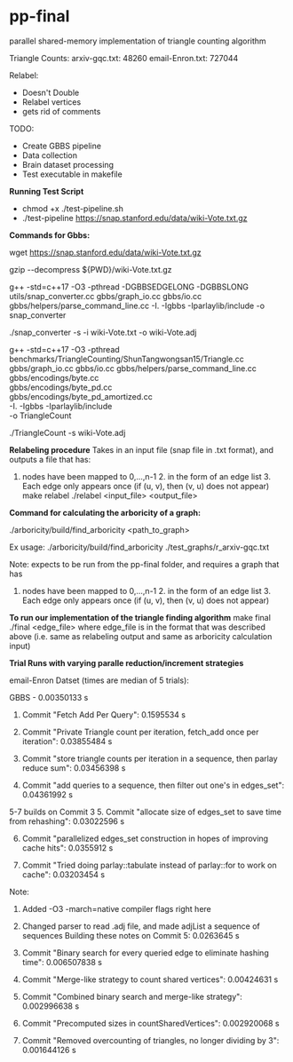 # pp-final
parallel shared-memory implementation of triangle counting algorithm

Triangle Counts:
arxiv-gqc.txt: 48260
email-Enron.txt: 727044

Relabel:
- Doesn't Double
- Relabel vertices
- gets rid of comments

TODO:
- Create GBBS pipeline
- Data collection
- Brain dataset processing
- Test executable in makefile

**Running Test Script**
- chmod +x ./test-pipeline.sh
- ./test-pipeline https://snap.stanford.edu/data/wiki-Vote.txt.gz

**Commands for Gbbs:**

wget https://snap.stanford.edu/data/wiki-Vote.txt.gz

gzip --decompress ${PWD}/wiki-Vote.txt.gz

g++ -std=c++17 -O3 -pthread  -DGBBSEDGELONG -DGBBSLONG   utils/snap_converter.cc     gbbs/graph_io.cc gbbs/io.cc     gbbs/helpers/parse_command_line.cc     -I. -Igbbs -Iparlaylib/include -o snap_converter

./snap_converter -s -i wiki-Vote.txt -o wiki-Vote.adj

g++ -std=c++17 -O3 -pthread \
    benchmarks/TriangleCounting/ShunTangwongsan15/Triangle.cc \
    gbbs/graph_io.cc gbbs/io.cc gbbs/helpers/parse_command_line.cc \
    gbbs/encodings/byte.cc \
    gbbs/encodings/byte_pd.cc \
    gbbs/encodings/byte_pd_amortized.cc \
    -I. -Igbbs -Iparlaylib/include \
    -o TriangleCount

./TriangleCount -s wiki-Vote.adj

**Relabeling procedure**
Takes in an input file (snap file in .txt format), and outputs a file that has:
1. nodes have been mapped to 0,...,n-1 2. in the form of an edge list 3. Each edge only appears once (if (u, v), then (v, u) does not appear)
make relabel
./relabel <input_file> <output_file>

**Command for calculating the arboricity of a graph:**

./arboricity/build/find_arboricity <path_to_graph>

Ex usage: ./arboricity/build/find_arboricity ./test_graphs/r_arxiv-gqc.txt

Note: expects to be run from the pp-final folder, and requires a graph that has
1. nodes have been mapped to 0,...,n-1 2. in the form of an edge list 3. Each edge only appears once (if (u, v), then (v, u) does not appear)

**To run our implementation of the triangle finding algorithm**
make final
./final <edge_file>
where edge_file is in the format that was described above (i.e. same as relabeling output and same as arboricity calculation input)

**Trial Runs with varying paralle reduction/increment strategies**

email-Enron Datset (times are median of 5 trials):

GBBS - 0.00350133 s

1. Commit "Fetch Add Per Query": 0.1595534 s

2. Commit "Private Triangle count per iteration, fetch_add once per iteration": 0.03855484 s

3. Commit "store triangle counts per iteration in a sequence, then parlay reduce sum": 0.03456398 s

4. Commit "add queries to a sequence, then filter out one's in edges_set": 0.04361992 s

5-7 builds on Commit 3
5. Commit "allocate size of edges_set to save time from rehashing": 0.03022596 s

6. Commit "parallelized edges_set construction in hopes of improving cache hits": 0.0355912 s

7. Commit "Tried doing parlay::tabulate instead of parlay::for to work on cache": 0.03203454 s

Note: 
1. Added -O3 -march=native compiler flags right here
2. Changed parser to read .adj file, and made adjList a sequence of sequences
Building these notes on Commit 5: 0.0263645 s

8. Commit "Binary search for every queried edge to eliminate hashing time": 0.006507838 s

9. Commit "Merge-like strategy to count shared vertices": 0.00424631 s

10. Commit "Combined binary search and merge-like strategy": 0.002996638 s

11. Commit "Precomputed sizes in countSharedVertices": 0.002920068 s

12. Commit "Removed overcounting of triangles, no longer dividing by 3": 0.001644126 s